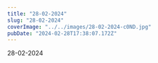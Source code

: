 ```yaml
---
title: "28-02-2024"
slug: "28-02-2024"
coverImage: "../../images/28-02-2024-c0ND.jpg"
pubDate: "2024-02-28T17:38:07.172Z"
---
```


28-02-2024
